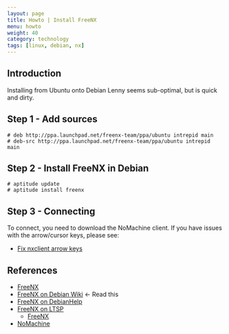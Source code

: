 ```yaml
---
layout: page
title: Howto | Install FreeNX
menu: howto
weight: 40
category: technology
tags: [linux, debian, nx]
---
```


## Introduction

Installing from Ubuntu onto Debian Lenny seems sub-optimal, but is quick and dirty.

## Step 1 - Add sources

    # deb http://ppa.launchpad.net/freenx-team/ppa/ubuntu intrepid main
    # deb-src http://ppa.launchpad.net/freenx-team/ppa/ubuntu intrepid main

## Step 2 - Install FreeNX in Debian

    # aptitude update
    # aptitude install freenx

## Step 3 - Connecting

To connect, you need to download the NoMachine client.  If you have issues with the arrow/cursor keys, please see:

   * [Fix nxclient arrow keys](/howto/fix-nxclient-arrow-keys/)

## References

   * [FreeNX](http://freenx.berlios.de/info.php)
   * [FreeNX on Debian Wiki](http://wiki.debian.org/freenx) &larr; Read this
   * [FreeNX on DebianHelp](http://www.debianhelp.co.uk/freenx.htm)
   * [FreeNX on LTSP](http://www.telemedia.ch/publ/ltsp-howto.html)
      * [FreeNX](http://www.telemedia.ch/publ/freenx-setup-howto.html)
   * [NoMachine](http://www.nomachine.com/)

